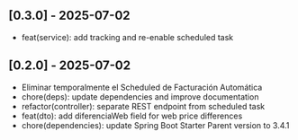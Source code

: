 ## [0.3.0] - 2025-07-02
- feat(service): add tracking and re-enable scheduled task

## [0.2.0] - 2025-07-02
- Eliminar temporalmente el Scheduled de Facturación Automática
- chore(deps): update dependencies and improve documentation
- refactor(controller): separate REST endpoint from scheduled task
- feat(dto): add diferenciaWeb field for web price differences
- chore(dependencies): update Spring Boot Starter Parent version to 3.4.1